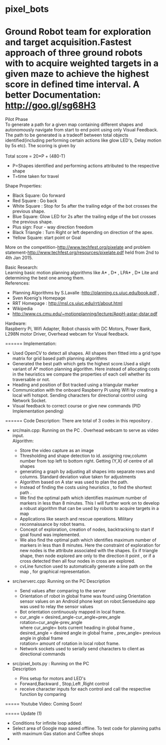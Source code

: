 pixel_bots
==========

Ground Robot team for exploration and target acquisition.Fastest approach of three ground robots with to acquire weighted targets in a given maze to achieve the highest score in defined time interval.
A better Documentation: http://goo.gl/sg68H3
==========
Pilot Phase<br>
To generate a path for a given map containing different shapes and autonomously navigate from start to end point using only Visual Feedback. The path to be generated is a tradeoff between total objects identified(including performing certain actions like glow LED's, Delay motion by 5s etc). The scoring is given by <br>
<br>
Total score = 20*P + (480-T)
* P=Shapes identified and performing actions attributed to the respective shape
* T=time taken for travel

Shape Properties:
- Black Square: Go forward
- Red Square : Go back
- White Square : Stop for 5s after the trailing edge of the bot crosses the previous shape.
- Blue Square: Glow  LED for 2s after the trailing edge of the bot crosses the previous shape.
- Plus sign: Four - way direction freedom
- Black Triangle : Turn Right or left depending on direction of the apex.
- Yellow Square: start point or Goal


More on the competition-http://www.techfest.org/pixelate and problem statement-http://www.techfest.org/resources/pixelate.pdf held from 2nd to 4th Jan 2015.

Basic Research:<br>
Learning basic motion planning algorithms like A* , D* , LPA* , D* Lite and determining the best one among them.<br>
References: 

* Planning Algorithms by S.Lavalle :http://planning.cs.uiuc.edu/book.pdf ,
* Sven Koenig's Homepage 
* RRT Homepage : http://msl.cs.uiuc.edu/rrt/about.html
* Wikipedia
* http://www.cs.cmu.edu/~motionplanning/lecture/AppH-astar-dstar.pdf

Hardware:<br>
Raspberry Pi, Wifi Adapter, Robot chassis with DC Motors, Power Bank, L298N motor Driver, Overhead webcam for Visual feedback.

======
Implementation: <br>
- Used OpenCV to detect all shapes. All shapes then fitted into a grid type matrix for grid based path planning algorithms
- Generated the best path which gets the highest score.Used a slight variant of A* motion planning algorithm. Here instead of allocating costs in the heuristics we compare the properties of each cell whether its traversable or not.  
- Heading and position of Bot tracked using a triangular marker
- Communication with the onboard Raspberry Pi using Wifi by creating a local wifi hotspot. Sending characters for directional control using Network Socket.
- Visual feedback to correct course or give new commands (PID Implementation pending)

======
Code Description: There are total of 3 codes in this repository .

* src/main.cpp: Running on the PC . Overhead webcam to serve as video input.<br>
Algorithm:

  - Store the video capture as an image
  - Thresholding and shape detection to id. assigning row,column number from top left to bottom right. Getting (Y,X) of centre      of all shapes
  - generating a graph by adjusting all shapes into separate rows and columns. Standard deviation value taken for adjustments
  -	Algorithm based on A star was used to plan the path.
  - Instead of finding the costs using heuristics , to find the shortest path . 
  - We find the optimal path which identifies maximum number of markers in less than 8 minutes. This I will further work on to develop a robust algorithm that can be used by robots to acquire targets in a map  
  - Applications like search and rescue operations. Military reconnaissance by robot teams.
  -  Concept of exploration, creation of nodes, backtracking to start if goal found was implemented. 
  -  We also find the optimal path which identifies maximum number of markers in less than 8 minutes. Here the constraint of exploration for new nodes is the attribute associated with the shapes.  Ex if triangle shape, then node explored are only to the direction it point , or if a cross detected then all four nodes in cross are explored.
  - cvLine function used to automatically generate a line path on the map , for graphical representation.

* src/serverc.cpp: Running on the PC 
Description

  - Send values after comparing to the server
  - Orientation of robot in global frame was found using Orientation sensor values on an Android phone kept on robot.Senseduino app was used to relay the sensor values 
  - Bot orientation continuously mapped in local frame.
  - cur_angle = desired_angle-cur_angle+prev_angle <br>
		rotation=cur_angle-prev_angle<br>
    where  cur_angle= bots current heading in global frame , desired_angle = desired angle in global frame
    , prev_angle= previous angle in global frame<br>
    rotation= amount of rotation in local robot frame.
  - Network sockets used to serially send characters to client as directional commands



* src/pixel_bots.py : Running on the PC<br> 
Description

  - Pins setup for motors and LED's 
  - Forward,Backward , Stop,Left ,Right control
  - receive character inputs for each control and call the respective function by comparing


=====
Youtube Video: 
Coming Soon!

=====
Update (1)
* Conditions for infinite loop added.
* Select area of Google map saved offline. To test code for planning paths with maximum Gas station and Coffee shops
* 
